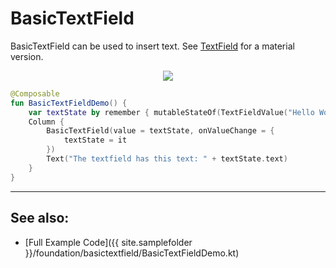 <!---
This is the API of version 1.0.2
-->

# BasicTextField

BasicTextField can be used to insert text. See [TextField](../material/textfield.md) for a material version.

<p align="center">
  <img src ="{{ site.images }}/foundation/basictextfield/basictextfield.png"  />
</p>

```kotlin
@Composable
fun BasicTextFieldDemo() {
    var textState by remember { mutableStateOf(TextFieldValue("Hello World")) }
    Column {
        BasicTextField(value = textState, onValueChange = {
            textState = it
        })
        Text("The textfield has this text: " + textState.text)
    }
}
```

-------------
## See also:
* [Full Example Code]({{ site.samplefolder }}/foundation/basictextfield/BasicTextFieldDemo.kt)
